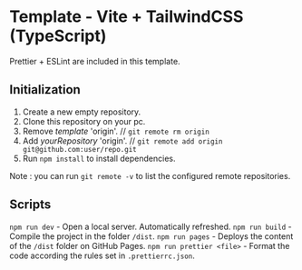 # Template - Vite + TailwindCSS (TypeScript)

Prettier + ESLint are included in this template.

## Initialization

1. Create a new empty repository.
2. Clone this repository on your pc.
3. Remove _template_ 'origin'. // `git remote rm origin`
4. Add _yourRepository_ 'origin'. // `git remote add origin git@github.com:user/repo.git`
5. Run `npm install` to install dependencies.

Note : you can run `git remote -v` to list the configured remote repositories.

## Scripts

`npm run dev` - Open a local server. Automatically refreshed.
`npm run build` - Compile the project in the folder `/dist`.
`npm run pages` - Deploys the content of the `/dist` folder on GitHub Pages.
`npm run prettier <file>` - Format the code according the rules set in `.prettierrc.json`.
